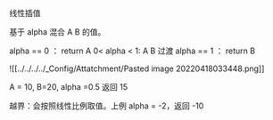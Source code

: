 线性插值

基于 alpha 混合 A B 的值。

alpha == 0 ： return A
0< alpha < 1: A B 过渡
alpha == 1 ： return B

![[../../../../_Config/Attatchment/Pasted image 20220418033448.png]]

A = 10, B=20, alpha =0.5  返回 15

越界：会按照线性比例取值。上例 alpha = -2，返回 -10

